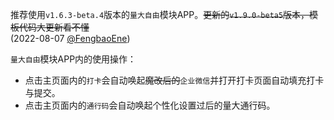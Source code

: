 推荐使用`v1.6.3-beta.4`版本的`量大自由`模块APP。~~更新的`v1.9.0-beta5`版本，模板代码大更新看不懂~~<br>(2022-08-07 [@FengbaoEne](https://github.com/FengbaoEne))

`量大自由`模块APP内的使用操作：
 - 点击主页面内的`打卡`会自动唤起~~魔改后的~~`企业微信`并打开打卡页面自动填充打卡与提交。
 - 点击主页面内的`通行码`会自动唤起个性化设置过后的量大通行码。

